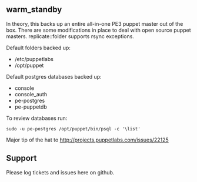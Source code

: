 warm_standby
---

In theory, this backs up an entire all-in-one PE3 puppet master out of the box. There are some modifications in place to deal with open source puppet masters. replicate::folder supports rsync exceptions.

Default folders backed up:

- /etc/puppetlabs
- /opt/puppet

Default postgres databases backed up:

- console
- console_auth
- pe-postgres
- pe-puppetdb

To review databases run:

~~~
sudo -u pe-postgres /opt/puppet/bin/psql -c '\list'
~~~

Major tip of the hat to <http://projects.puppetlabs.com/issues/22125>

Support
-------

Please log tickets and issues here on github.
